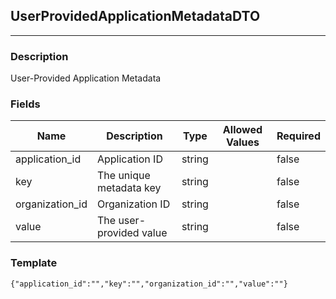 ## UserProvidedApplicationMetadataDTO
---
### Description
User-Provided Application Metadata
### Fields
| Name | Description | Type | Allowed Values | Required |
| ---- | ----------- | ---- | -------------- | -------- |
| application_id | Application ID | string |  | false |
| key | The unique metadata key | string |  | false |
| organization_id | Organization ID | string |  | false |
| value | The user-provided value | string |  | false |
### Template
```
{"application_id":"","key":"","organization_id":"","value":""}
```
